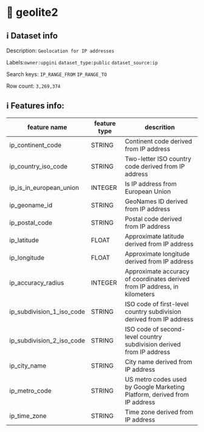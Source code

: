 # 📖 geolite2 
## ℹ️ Dataset info 
Description: `Geolocation for IP addresses` 

Labels:`owner:upgini`   `dataset_type:public`   `dataset_source:ip`   

Search keys: `IP_RANGE_FROM` `IP_RANGE_TO` 

Row count: `3,269,374` 

## ℹ️ Features info:
|feature name|feature type|descrition|
|---|---|---|
|ip_continent_code|STRING|Continent code derived from IP address|
|ip_country_iso_code|STRING|Two-letter ISO country code derived from IP address|
|ip_is_in_european_union|INTEGER|Is IP address from European Union|
|ip_geoname_id|STRING|GeoNames ID derived from IP address|
|ip_postal_code|STRING|Postal code derived from IP address|
|ip_latitude|FLOAT|Approximate latitude derived from IP address|
|ip_longitude|FLOAT|Approximate longitude derived from IP address|
|ip_accuracy_radius|INTEGER|Approximate accuracy of coordinates derived from IP address, in kilometers|
|ip_subdivision_1_iso_code|STRING|ISO code of first-level country subdivision derived from IP address|
|ip_subdivision_2_iso_code|STRING|ISO code of second-level country subdivision derived from IP address|
|ip_city_name|STRING|City name derived from IP address|
|ip_metro_code|STRING|US metro codes used by Google Marketing Platform, derived from IP address|
|ip_time_zone|STRING|Time zone derived from IP address|
